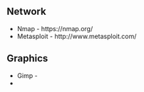
<h2> Network</h2>
<ul>
<li> Nmap - https://nmap.org/
<li> Metasploit - http://www.metasploit.com/ 
</ul>
<h2> Graphics </h2>
<ul>
<li> Gimp - 
<li>  
</ul>
